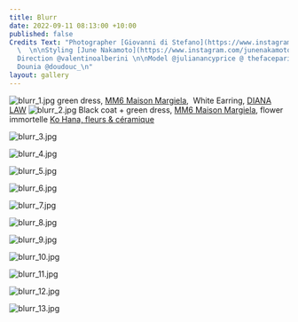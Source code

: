 ```yaml
---
title: Blurr
date: 2022-09-11 08:13:00 +10:00
published: false
Credits Text: "Photographer [Giovanni di Stefano](https://www.instagram.com/__giovanni__di__stefano/?hl=en)
  \  \n\nStyling [June Nakamoto](https://www.instagram.com/junenakamoto/?hl=en)  \nArt
  Direction @valentinoalberini \n\nModel @julianancyprice @ thefaceparis\nTanks to
  Dounia @doudouc_\n"
layout: gallery
---
```


![blurr_1.jpg](/uploads/blurr_1.jpg)
green dress, [MM6 Maison Margiela](https://www.maisonmargiela.com/en-au/mm6/women/),  White Earring, [DIANA LAW](https://dianalaw.com)
![blurr_2.jpg](/uploads/blurr_2.jpg)
Black coat + green dress, [MM6 Maison Margiela](https://www.maisonmargiela.com/en-au/mm6/women/), flower immortelle [Ko Hana, fleurs & céramique](https://www.instagram.com/kohanafleursceramique/?hl=en)

![blurr_3.jpg](/uploads/blurr_3.jpg)

![blurr_4.jpg](/uploads/blurr_4.jpg)

![blurr_5.jpg](/uploads/blurr_5.jpg)

![blurr_6.jpg](/uploads/blurr_6.jpg)

![blurr_7.jpg](/uploads/blurr_7.jpg)

![blurr_8.jpg](/uploads/blurr_8.jpg)

![blurr_9.jpg](/uploads/blurr_9.jpg)

![blurr_10.jpg](/uploads/blurr_10.jpg)

![blurr_11.jpg](/uploads/blurr_11.jpg)

![blurr_12.jpg](/uploads/blurr_12.jpg)

![blurr_13.jpg](/uploads/blurr_13.jpg)

